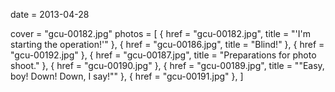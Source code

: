 
date = 2013-04-28


cover = "gcu-00182.jpg"
photos = [
{ href = "gcu-00182.jpg", title = "'I'm starting the operation!'" },
{ href = "gcu-00186.jpg", title = "Blind!" },
{ href = "gcu-00192.jpg" },
{ href = "gcu-00187.jpg", title = "Preparations for photo shoot." },
{ href = "gcu-00190.jpg" },
{ href = "gcu-00189.jpg", title = "&quot;Easy, boy! Down! Down, I say!&quot;" },
{ href = "gcu-00191.jpg" },
]
